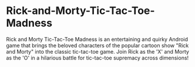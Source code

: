 # Rick-and-Morty-Tic-Tac-Toe-Madness
Rick and Morty Tic-Tac-Toe Madness is an entertaining and quirky Android game that brings the beloved characters of the popular cartoon show "Rick and Morty" into the classic tic-tac-toe game. Join Rick as the 'X' and Morty as the 'O' in a hilarious battle for tic-tac-toe supremacy across dimensions!
